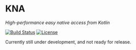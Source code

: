 # KNA

_High-performance easy native access from Kotlin_

[![Build Status](https://travis-ci.org/Jire/kna.svg?branch=master)](https://travis-ci.org/Jire/kna)
[![License](https://img.shields.io/github/license/Jire/kna.svg)](https://github.com/Jire/kna/blob/master/LICENSE.txt)

Currently still under development, and not ready for release.